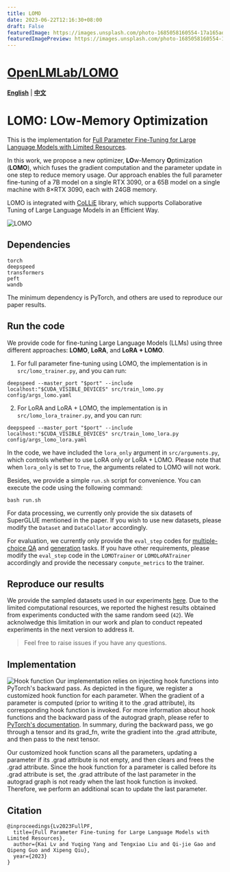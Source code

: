 ```yaml
---
title: LOMO
date: 2023-06-22T12:16:30+08:00
draft: False
featuredImage: https://images.unsplash.com/photo-1685058160554-17a165ad47da?ixid=M3w0NjAwMjJ8MHwxfHJhbmRvbXx8fHx8fHx8fDE2ODc0MDcyOTR8&ixlib=rb-4.0.3
featuredImagePreview: https://images.unsplash.com/photo-1685058160554-17a165ad47da?ixid=M3w0NjAwMjJ8MHwxfHJhbmRvbXx8fHx8fHx8fDE2ODc0MDcyOTR8&ixlib=rb-4.0.3
---
```


# [OpenLMLab/LOMO](https://github.com/OpenLMLab/LOMO)

[**English**](./README.md) | [**中文**](./README_ZH.md)

# LOMO: LOw-Memory Optimization

This is the implementation for [Full Parameter Fine-Tuning for Large Language Models with Limited Resources](https://arxiv.org/pdf/2306.09782.pdf).

In this work, we propose a new optimizer, **LO**w-Memory **O**ptimization (**LOMO**), which fuses the gradient computation and the parameter update in one step to reduce memory usage.
Our approach enables the full parameter fine-tuning of a 7B model on a single RTX 3090, or 
a 65B model on a single machine with 8×RTX 3090, each with 24GB memory.

LOMO is integrated with [CoLLiE](https://github.com/OpenLMLab/collie) library, which supports Collaborative Tuning of Large Language Models in an Efficient Way.

![LOMO](assets/LOMO.png)

## Dependencies
```shell
torch
deepspeed
transformers
peft
wandb
```
The minimum dependency is PyTorch, and others are used to reproduce our paper results. 

## Run the code

We provide code for fine-tuning Large Language Models (LLMs) using three different approaches: **LOMO**, **LoRA**, and **LoRA + LOMO**.

1. For full parameter fine-tuning using LOMO, the implementation is in `src/lomo_trainer.py`, and you can run:
```shell
deepspeed --master_port "$port" --include localhost:"$CUDA_VISIBLE_DEVICES" src/train_lomo.py config/args_lomo.yaml
```

2. For LoRA and LoRA + LOMO, the implementation is in `src/lomo_lora_trainer.py`, and you can run:
```shell
deepspeed --master_port "$port" --include localhost:"$CUDA_VISIBLE_DEVICES" src/train_lomo_lora.py config/args_lomo_lora.yaml
```
In the code, we have included the `lora_only` argument in `src/arguments.py`, which controls whether to use LoRA only or LoRA + LOMO. Please note that when `lora_only` is set to `True`, the arguments related to LOMO will not work.

Besides, we provide a simple `run.sh` script for convenience. You can execute the code using the following command:
```shell
bash run.sh
```

For data processing, we currently only provide the six datasets of SuperGLUE mentioned in the paper. If you wish to use new datasets, please modify the `Dataset` and `DataCollator` accordingly.

For evaluation, we currently only provide the `eval_step` codes for [multiple-choice QA](https://github.com/OpenLMLab/LOMO/blob/91cc71387d0a576c000a7dc568543c4ef22401db/src/lomo_trainer.py#L259-L276) and [generation](https://github.com/OpenLMLab/LOMO/blob/91cc71387d0a576c000a7dc568543c4ef22401db/src/lomo_trainer.py#L278-L297) tasks. If you have other requirements, please modify the `eval_step` code in the `LOMOTrainer` or `LOMOLoRATrainer` accordingly and provide the necessary `compute_metrics` to the trainer.

## Reproduce our results
We provide the sampled datasets used in our experiments [here](https://drive.google.com/drive/folders/1zV7sXvU7YHKWyS3fYV0yyi7FyTjIpEuO?usp=sharing).
Due to the limited computational resources, we reported the highest results obtained from experiments conducted with the same random seed (`42`).
We acknolwedge this limitation in our work and plan to conduct repeated experiments in the next version to address it.

> Feel free to raise issues if you have any questions.

## Implementation
![Hook function](assets/hook_func.png)
Our implementation relies on injecting hook functions into PyTorch's backward pass. As depicted in the figure, we register a customized hook function for each parameter. When the gradient of a parameter is computed (prior to writing it to the .grad attribute), its corresponding hook function is invoked. For more information about hook functions and the backward pass of the autograd graph, please refer to [PyTorch's documentation](https://pytorch.org/docs/stable/notes/autograd.html#backward-hooks-execution). In summary, during the backward pass, we go through a tensor and its grad_fn, write the gradient into the .grad attribute, and then pass to the next tensor.

Our customized hook function scans all the parameters, updating a parameter if its .grad attribute is not empty, and then clears and frees the .grad attribute. Since the hook function for a parameter is called before its .grad attribute is set, the .grad attribute of the last parameter in the autograd graph is not ready when the last hook function is invoked. Therefore, we perform an additional scan to update the last parameter.

## Citation
```text
@inproceedings{Lv2023FullPF,
  title={Full Parameter Fine-tuning for Large Language Models with Limited Resources},
  author={Kai Lv and Yuqing Yang and Tengxiao Liu and Qi-jie Gao and Qipeng Guo and Xipeng Qiu},
  year={2023}
}
```